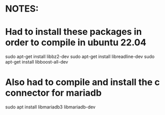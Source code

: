 # NOTES:
# Had to install these packages in order to compile in ubuntu 22.04

sudo apt-get install libbz2-dev
sudo apt-get install libreadline-dev
sudo apt-get install libboost-all-dev

# Also had to compile and install the c connector for mariadb
sudo apt install libmariadb3 libmariadb-dev 
